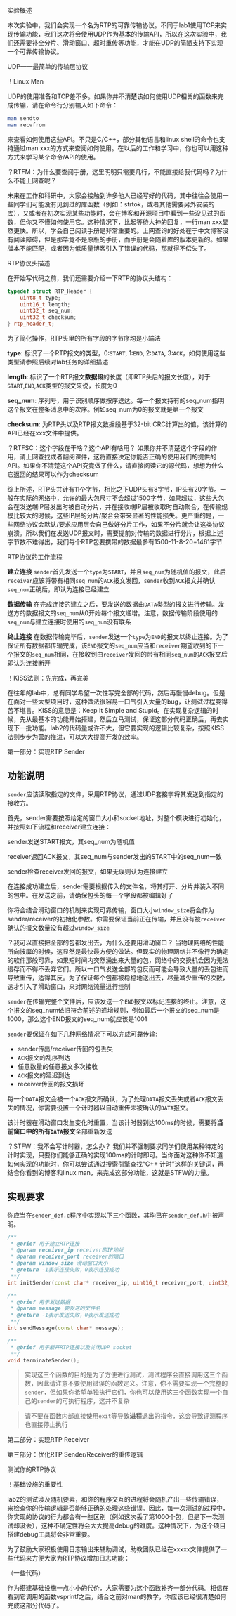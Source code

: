 实验概述

本次实验中，我们会实现一个名为RTP的可靠传输协议。不同于lab1使用TCP来实现传输功能，我们这次将会使用UDP作为基本的传输API，所以在这次实验中，我们还需要补全分片、滑动窗口、超时重传等功能，才能在UDP的简陋支持下实现一个可靠传输协议。

UDP——最简单的传输层协议

！Linux Man

UDP的使用准备和TCP差不多。如果你并不清楚该如何使用UDP相关的函数来完成传输，请在命令行分别输入如下命令：

```bash
man sendto
man recvfrom
```

来查看如何使用这些API。不只是C/C++，部分其他语言和linux shell的命令也支持通过man xxx的方式来查阅如何使用。在以后的工作和学习中，你也可以用这种方式来学习某个命令/API的使用。

？RTFM：为什么要查阅手册，这里明明只需要几行，不能直接给我代码吗？为什么不能上网查呢？

未来在工作和科研中，大家会接触到许多他人已经写好的代码，其中往往会使用一些同学们可能没有见到过的库函数（例如：strtok，或者其他需要另外安装的库），又或者在初次实现某些功能时，会在博客和开源项目中看到一些没见过的函数，但你又不懂如何使用它。这种情况下，比起等待大神的回复，一行man xxx显然更快。所以，学会自己阅读手册是非常重要的。上网查询的好处在于中文博客没有阅读障碍，但是那毕竟不是原版的手册，而手册是会随着库的版本更新的。如果版本不能匹配，或者因为低质量博客引入了错误的代码，那就得不偿失了。

RTP协议头描述

在开始写代码之前，我们还需要介绍一下RTP的协议头结构：

``` cpp
typedef struct RTP_Header {
    uint8_t type;
    uint16_t length;
    uint32_t seq_num;
    uint32_t checksum;
} rtp_header_t;
```

为了简化操作，RTP头里的所有字段的字节序均是小端法

**type**: 标识了一个RTP报文的类型，0:`START`, 1:`END`, 2:`DATA`, 3:`ACK`，如何使用这些类型请参照后续对lab任务的详细描述

**length**: 标识了一个RTP报文**数据段**的长度（即RTP头后的报文长度），对于`START`,`END`,`ACK`类型的报文来说，长度为0

**seq_num**: 序列号，用于识别顺序做按序送达。每一个报文持有的seq_num指明这个报文在整条消息中的次序。例如seq_num为0的报文就是第一个报文

**checksum**: 为RTP头以及RTP报文数据段基于32-bit CRC计算出的值，该计算的API已经在xxx文件中提供。

？RTFSC：这个字段在干啥？这个API有啥用？
如果你并不清楚这个字段的作用，请上网查找或者翻阅课件，这将直接决定你能否正确的使用我们的提供的API。如果你不清楚这个API究竟做了什么，请直接阅读它的源代码，想想为什么它返回的结果可以作为checksum

综上所述，RTP头共计有11个字节，相比之下UDP头有8字节，IP头有20字节。一般在实际的网络中，允许的最大包尺寸不会超过1500字节，如果超过，这些大包会在发送端IP层发出时被自动分片，并在接收端IP层被收取时自动聚合，在传输规模比较大的时候，这些IP层的分片/聚合会带来显著的性能损失。更严重的是，一些网络协议会默认/要求应用层会自己做好分片工作，如果不分片就会让这类协议崩溃。所以我们在发送UDP报文时，需要提前对传输的数据进行分片，根据上述字节数不难得出，我们每个RTP包要携带的数据最多有1500-11-8-20=1461字节

RTP协议的工作流程

**建立连接** `sender`首先发送一个`type`为`START`，并且`seq_num`为随机值的报文，此后`receiver`应该将带有相同`seq_num`的`ACK`报文发回，`sender`收到`ACK`报文并确认`seq_num`正确后，即认为连接已经建立

**数据传输** 在完成连接的建立之后，要发送的数据由`DATA`类型的报文进行传输。发送方的数据报文的`seq_num`从0开始每个报文递增。注意，数据传输阶段使用的`seq_num`与建立连接时使用的`seq_num`没有联系

**终止连接** 在数据传输完毕后，`sender`发送一个`type`为`END`的报文以终止连接。为了保证所有数据都传输完成，该`END`报文的`seq_num`应当和`receiver`期望收到的下一个报文的`seq_num`相同，在接收到由`receiver`发回的带有相同`seq_num`的`ACK`报文后即认为连接断开

！KISS法则：先完成，再完美

在往年的lab中，总有同学希望一次性写完全部的代码，然后再慢慢debug。但是在面对一些大型项目时，这种做法很容易一口气引入大量的bug，让测试过程变得苦不堪言。KISS的意思是：Keep It Simple and Stupid。在实现复杂逻辑的时候，先从最基本的功能开始搭建，然后立马测试，保证这部分代码正确后，再去实现下一批功能。lab2的代码量或许不大，但它要实现的逻辑比较复杂，按照KISS法则步步为营的推进，可以大大提高开发的效率。

第一部分：实现RTP Sender

## 功能说明
`sender`应该读取指定的文件，采用RTP协议，通过UDP套接字将其发送到指定的接收方。

首先，sender需要按照给定的窗口大小和socket地址，对整个模块进行初始化，并按照如下流程和receiver建立连接：

sender发送START报文，其seq_num为随机值

receiver返回ACK报文，其seq_num与sender发出的START中的seq_num一致

sender检查receiver发回的报文，如果无误则认为连接建立

在连接成功建立后，sender需要根据传入的文件名，将其打开、分片并装入不同的包中。在发送之前，请确保包头的每一个字段都被编辑好了

你将会结合滑动窗口的机制来实现可靠传输，窗口大小`window_size`将会作为sender/receiver的初始化参数。你需要保证当前正在传输，并且没有被`receiver`确认的报文数量没有超过`window_size`

？我可以直接把全部的包都发出去，为什么还要用滑动窗口？
当物理网络的性能所向披靡的时候，这显然是最快最方便的做法。但现实的物理网络并不像行为确定的软件那般可靠，如果短时间内突然涌出来大量的包，网络中的交换机会因为无法缓存而不得不丢弃它们。所以一口气发送全部的包反而可能会导致大量的丢包进而导致重传，适得其反。为了保证每个包都被稳稳地送出去，尽量减少重传的次数，这才引入了滑动窗口，来对网络流量进行控制

`sender`在传输完整个文件后，应该发送一个`END`报文以标记连接的终止。注意，这个报文的seq_num依旧符合前述的递增规则，例如最后一个报文的seq_num是1000，那么这个END报文的seq_num就应该是1001

`sender`要保证在如下几种网络情况下可以完成可靠传输:

* sender传出/receiver传回的包丢失
* `ACK`报文的乱序到达
* 任意数量的任意报文多次接收
* `ACK`报文的延迟到达
* receiver传回的报文损坏

每一个`DATA`报文会被一个`ACK`报文所确认，为了处理`DATA`报文丢失或者`ACK`报文丢失的情况，你需要设置一个计时器以自动重传未被确认的`DATA`报文。

该计时器在滑动窗口发生变化时重置，当该计时器到达100ms的时候，需要将**当前窗口中的所有`DATA`报文**全部重新发送

？STFW：我不会写计时器，怎么办？
我们并不强制要求同学们使用某种特定的计时实现，只要你们能够正确的实现100ms的计时即可。当你面对这种你不知道如何实现的功能时，你可以尝试通过搜索引擎查找“C++ 计时”这样的关键词，再结合你看到的博客和linux man，来完成这部分功能，这就是STFW的力量。

## 实现要求

你应当在`sender_def.c`程序中实现以下三个函数，其均已在`sender_def.h`中被声明。

``` cpp
/**
 * @brief 用于建立RTP连接
 * @param receiver_ip receiver的IP地址
 * @param receiver_port receiver的端口
 * @param window_size 滑动窗口大小
 * @return -1表示连接失败，0表示连接成功
 **/
int initSender(const char* receiver_ip, uint16_t receiver_port, uint32_t window_size);

/**
 * @brief 用于发送数据
 * @param message 要发送的文件名
 * @return -1表示发送失败，0表示发送成功
 **/
int sendMessage(const char* message);

/**
 * @brief 用于断开RTP连接以及关闭UDP socket
 **/
void terminateSender();
```

> 实现这三个函数的目的是为了方便进行测试，测试程序会直接调用这三个函数，因此请注意不要使用错误的函数定义。注意，你不需要实现一个完整的`sender`，但如果你希望单独执行它们，你也可以使用这三个函数实现一个自己的`sender`的可执行程序，这并不复杂

> 请不要在函数内部直接使用`exit`等导致**进程**退出的指令，这会导致评测程序也直接停止执行

第二部分：实现RTP Receiver

第三部分：优化RTP Sender/Receiver的重传逻辑

测试你的RTP协议

！基础设施的重要性

lab2的测试涉及随机要素，和你的程序交互的进程将会随机产出一些传输错误，来检查你的传输逻辑是否能够正确的处理这些错误。因此，每一次测试的过程中，你实现的协议的行为都会有一些区别（例如这次丢了第1000个包，但是下一次测试却没丢），这种不确定性将会大大提高debug的难度。这种情况下，为这个项目搭建debug工具将会非常重要。

为了鼓励大家积极使用日志输出来辅助调试，助教团队已经在xxxxx文件提供了一些代码来方便大家为RTP协议增加日志功能：

（一些代码）

作为搭建基础设施一点小小的代价，大家需要为这个函数补齐一部分代码。相信在看到它调用的函数vsprintf之后，结合之前对man的教学，你应该已经很清楚如何完成这部分代码了。
